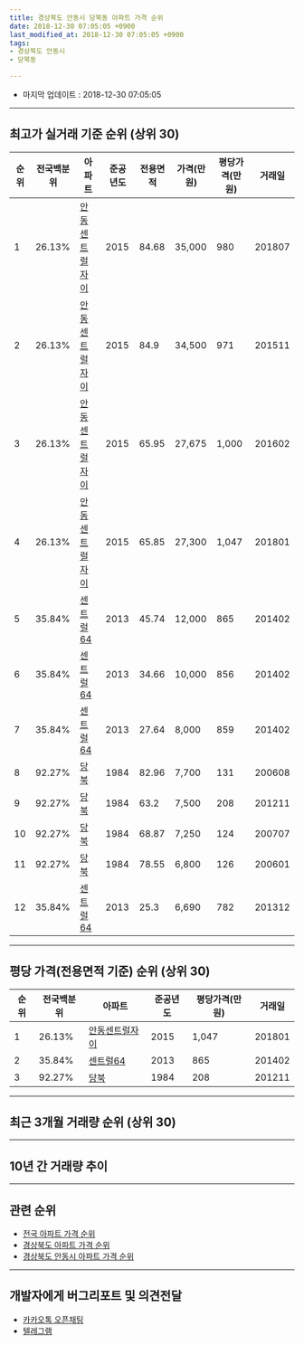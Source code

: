 ```yaml
---
title: 경상북도 안동시 당북동 아파트 가격 순위
date: 2018-12-30 07:05:05 +0900
last_modified_at: 2018-12-30 07:05:05 +0900
tags:
- 경상북도 안동시
- 당북동

---
```


* 마지막 업데이트 : 2018-12-30 07:05:05

---

## 최고가 실거래 기준 순위 (상위 30)


|순위|전국백분위|아파트|준공년도|전용면적|가격(만원)|평당가격(만원)|거래일|
|---|---|---|---|---|---|---|---|
|1|26.13%|[안동센트럴자이](https://search.naver.com/search.naver?query=%EA%B2%BD%EC%83%81%EB%B6%81%EB%8F%84+%EC%95%88%EB%8F%99%EC%8B%9C+%EB%8B%B9%EB%B6%81%EB%8F%99+%EC%95%88%EB%8F%99%EC%84%BC%ED%8A%B8%EB%9F%B4%EC%9E%90%EC%9D%B4)|2015|84.68|35,000|980|201807|
|2|26.13%|[안동센트럴자이](https://search.naver.com/search.naver?query=%EA%B2%BD%EC%83%81%EB%B6%81%EB%8F%84+%EC%95%88%EB%8F%99%EC%8B%9C+%EB%8B%B9%EB%B6%81%EB%8F%99+%EC%95%88%EB%8F%99%EC%84%BC%ED%8A%B8%EB%9F%B4%EC%9E%90%EC%9D%B4)|2015|84.9|34,500|971|201511|
|3|26.13%|[안동센트럴자이](https://search.naver.com/search.naver?query=%EA%B2%BD%EC%83%81%EB%B6%81%EB%8F%84+%EC%95%88%EB%8F%99%EC%8B%9C+%EB%8B%B9%EB%B6%81%EB%8F%99+%EC%95%88%EB%8F%99%EC%84%BC%ED%8A%B8%EB%9F%B4%EC%9E%90%EC%9D%B4)|2015|65.95|27,675|1,000|201602|
|4|26.13%|[안동센트럴자이](https://search.naver.com/search.naver?query=%EA%B2%BD%EC%83%81%EB%B6%81%EB%8F%84+%EC%95%88%EB%8F%99%EC%8B%9C+%EB%8B%B9%EB%B6%81%EB%8F%99+%EC%95%88%EB%8F%99%EC%84%BC%ED%8A%B8%EB%9F%B4%EC%9E%90%EC%9D%B4)|2015|65.85|27,300|1,047|201801|
|5|35.84%|[센트럴64](https://search.naver.com/search.naver?query=%EA%B2%BD%EC%83%81%EB%B6%81%EB%8F%84+%EC%95%88%EB%8F%99%EC%8B%9C+%EB%8B%B9%EB%B6%81%EB%8F%99+%EC%84%BC%ED%8A%B8%EB%9F%B464)|2013|45.74|12,000|865|201402|
|6|35.84%|[센트럴64](https://search.naver.com/search.naver?query=%EA%B2%BD%EC%83%81%EB%B6%81%EB%8F%84+%EC%95%88%EB%8F%99%EC%8B%9C+%EB%8B%B9%EB%B6%81%EB%8F%99+%EC%84%BC%ED%8A%B8%EB%9F%B464)|2013|34.66|10,000|856|201402|
|7|35.84%|[센트럴64](https://search.naver.com/search.naver?query=%EA%B2%BD%EC%83%81%EB%B6%81%EB%8F%84+%EC%95%88%EB%8F%99%EC%8B%9C+%EB%8B%B9%EB%B6%81%EB%8F%99+%EC%84%BC%ED%8A%B8%EB%9F%B464)|2013|27.64|8,000|859|201402|
|8|92.27%|[당북](https://search.naver.com/search.naver?query=%EA%B2%BD%EC%83%81%EB%B6%81%EB%8F%84+%EC%95%88%EB%8F%99%EC%8B%9C+%EB%8B%B9%EB%B6%81%EB%8F%99+%EB%8B%B9%EB%B6%81)|1984|82.96|7,700|131|200608|
|9|92.27%|[당북](https://search.naver.com/search.naver?query=%EA%B2%BD%EC%83%81%EB%B6%81%EB%8F%84+%EC%95%88%EB%8F%99%EC%8B%9C+%EB%8B%B9%EB%B6%81%EB%8F%99+%EB%8B%B9%EB%B6%81)|1984|63.2|7,500|208|201211|
|10|92.27%|[당북](https://search.naver.com/search.naver?query=%EA%B2%BD%EC%83%81%EB%B6%81%EB%8F%84+%EC%95%88%EB%8F%99%EC%8B%9C+%EB%8B%B9%EB%B6%81%EB%8F%99+%EB%8B%B9%EB%B6%81)|1984|68.87|7,250|124|200707|
|11|92.27%|[당북](https://search.naver.com/search.naver?query=%EA%B2%BD%EC%83%81%EB%B6%81%EB%8F%84+%EC%95%88%EB%8F%99%EC%8B%9C+%EB%8B%B9%EB%B6%81%EB%8F%99+%EB%8B%B9%EB%B6%81)|1984|78.55|6,800|126|200601|
|12|35.84%|[센트럴64](https://search.naver.com/search.naver?query=%EA%B2%BD%EC%83%81%EB%B6%81%EB%8F%84+%EC%95%88%EB%8F%99%EC%8B%9C+%EB%8B%B9%EB%B6%81%EB%8F%99+%EC%84%BC%ED%8A%B8%EB%9F%B464)|2013|25.3|6,690|782|201312|


---

## 평당 가격(전용면적 기준) 순위 (상위 30)


|순위|전국백분위|아파트|준공년도|평당가격(만원)|거래일|
|---|---|---|---|---|---|
|1|26.13%|[안동센트럴자이](https://search.naver.com/search.naver?query=%EA%B2%BD%EC%83%81%EB%B6%81%EB%8F%84+%EC%95%88%EB%8F%99%EC%8B%9C+%EB%8B%B9%EB%B6%81%EB%8F%99+%EC%95%88%EB%8F%99%EC%84%BC%ED%8A%B8%EB%9F%B4%EC%9E%90%EC%9D%B4)|2015|1,047|201801|
|2|35.84%|[센트럴64](https://search.naver.com/search.naver?query=%EA%B2%BD%EC%83%81%EB%B6%81%EB%8F%84+%EC%95%88%EB%8F%99%EC%8B%9C+%EB%8B%B9%EB%B6%81%EB%8F%99+%EC%84%BC%ED%8A%B8%EB%9F%B464)|2013|865|201402|
|3|92.27%|[당북](https://search.naver.com/search.naver?query=%EA%B2%BD%EC%83%81%EB%B6%81%EB%8F%84+%EC%95%88%EB%8F%99%EC%8B%9C+%EB%8B%B9%EB%B6%81%EB%8F%99+%EB%8B%B9%EB%B6%81)|1984|208|201211|


---

## 최근 3개월 거래량 순위 (상위 30)


<div style="width:100%;">
    <canvas id="deal_count_ranking" height="250"></canvas>
</div>


<script>
new Chart(document.getElementById("deal_count_ranking"), {
    type: 'horizontalBar',
    data: {
        labels: ['안동센트럴자이'],
        datasets: [{
            label: '실거래 수',
            data: [12],
            borderColor: "rgba(255, 0, 128, 1)",
            backgroundColor: "rgba(255, 0, 128, 0.5)",
            fill: false,
        }]
    },
    options: {
        responsive: true,
        title: {
            display: true,
            text: '최근 3개월 거래량 순위'
        },
        tooltips: {
            mode: 'index',
            intersect: false,
            callbacks: {
                title: function(tooltipItems, data) {
                    return "실거래 수:";
                },
                label: function(tooltipItem, data) {
                    return data.labels[tooltipItem.index] + ": " + tooltipItem.xLabel;
                }
            }
        },
        hover: {
            mode: 'nearest',
            intersect: true
        },
        scales: {
            xAxes: [{
                display: true,
                scaleLabel: {
                    display: true,
                    labelString: '실거래 수'
                },
                ticks: {
                    suggestedMin: 0,
                }
            }],
            yAxes: [{
                display: true,
                ticks: {
                    autoSkip: false,
                    callback: function(value, index, values) {
                        if (value.length > 15)
                            return value.substr(0, 13) + "...";
                        else
                            return value;
                    }
                },
                scaleLabel: {
                    display: false,
                }
            }]
        }
    }
});

</script>


---

## 10년 간 거래량 추이


<div style="width:100%;">
    <canvas id="deal_progress" height="250"></canvas>
</div>

<script>
new Chart(document.getElementById("deal_progress"), {
    type: 'line',
    data: {
        labels: ['200812','200901','200902','200903','200904','200905','200906','200907','200908','200909','200910','200911','200912','201001','201002','201003','201004','201005','201006','201007','201008','201009','201010','201011','201012','201101','201102','201103','201104','201105','201106','201107','201108','201109','201110','201111','201112','201201','201202','201203','201204','201205','201206','201207','201208','201209','201210','201211','201212','201301','201302','201303','201304','201305','201306','201307','201308','201309','201310','201311','201312','201401','201402','201403','201404','201405','201406','201407','201408','201409','201410','201411','201412','201501','201502','201503','201504','201505','201506','201507','201508','201509','201510','201511','201512','201601','201602','201603','201604','201605','201606','201607','201608','201609','201610','201611','201612','201701','201702','201703','201704','201705','201706','201707','201708','201709','201710','201711','201712','201801','201802','201803','201804','201805','201806','201807','201808','201809','201810','201811','201812'],
        datasets: [{
            label: '실거래 수',
            pointRadius: 1,
            data: [0, 0, 1, 0, 0, 1, 0, 0, 0, 0, 0, 0, 0, 0, 0, 0, 0, 0, 0, 0, 1, 0, 2, 0, 0, 0, 0, 0, 0, 0, 0, 1, 0, 1, 0, 0, 0, 0, 1, 0, 0, 0, 0, 0, 1, 0, 0, 1, 1, 0, 0, 1, 0, 0, 0, 1, 0, 0, 1, 0, 3, 1, 9, 0, 1, 0, 2, 0, 0, 2, 0, 1, 0, 0, 3, 0, 0, 0, 0, 0, 0, 0, 1, 1, 0, 0, 4, 2, 1, 3, 0, 1, 2, 3, 0, 0, 1, 0, 2, 8, 7, 10, 9, 3, 3, 4, 2, 0, 2, 3, 5, 4, 1, 0, 2, 3, 2, 4, 4, 8, 0],
            borderColor: "rgba(255, 201, 14, 1)",
            backgroundColor: "rgba(255, 201, 14, 0.5)",
            fill: true,
        }]
    },
    options: {
        responsive: true,
        title: {
            display: true,
            text: '10년간 거래량 추이'
        },
        tooltips: {
            mode: 'index',
            intersect: false,
        },
        hover: {
            mode: 'nearest',
            intersect: true
        },
        scales: {
            xAxes: [{
                display: true,
                scaleLabel: {
                    display: true,
                    labelString: '년/월'
                }
            }],
            yAxes: [{
                display: true,
                ticks: {
                    suggestedMin: 0,
                },
                scaleLabel: {
                    display: true,
                    labelString: '실거래 수'
                }
            }]
        }
    }
});

</script>


---

## 관련 순위

- [전국 아파트 가격 순위](https://inasie.github.io/apt-ranking/전국)
- [경상북도 아파트 가격 순위](https://inasie.github.io/apt-ranking/경상북도)
- [경상북도 안동시 아파트 가격 순위](https://inasie.github.io/apt-ranking/경상북도-안동시)


---

## 개발자에게 버그리포트 및 의견전달

- [카카오톡 오픈채팅](https://open.kakao.com/o/gLJUAP4)
- [텔레그램](https://t.me/inasie)


